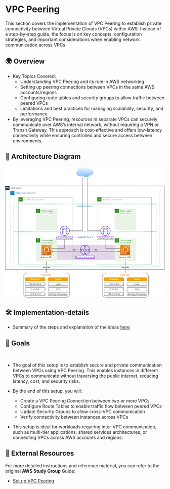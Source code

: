 # VPC Peering

This section covers the implementation of VPC Peering to establish private connectivity between Virtual Private Clouds (VPCs) within AWS. Instead of a step-by-step guide, the focus is on key concepts, configuration strategies, and important considerations when enabling network communication across VPCs.

## 🌍 Overview  

- Key Topics Covered:
    - Understanding VPC Peering and its role in AWS networking
    - Setting up peering connections between VPCs in the same AWS accounts/regions
    - Configuring route tables and security groups to allow traffic between peered VPCs
    - Limitations and best practices for managing scalability, security, and performance
- By leveraging VPC Peering, resources in separate VPCs can securely communicate over AWS’s internal network, without requiring a VPN or Transit Gateway. This approach is cost-effective and offers low-latency connectivity while ensuring controlled and secure access between environments.

## 📐 Architecture Diagram

![VPC peering](Set-up-VPC-Peering/screenshots/VPC-Peering-Architect.png)

## 🛠 Implementation-details

- Summary of the steps and explanation of the ideas [here](Set-up-VPC-Peering/Implementation-details.md)
  

## 🎯 Goals 
 
- The goal of this setup is to establish secure and private communication between VPCs using VPC Peering. This enables instances in different VPCs to communicate without traversing the public internet, reducing latency, cost, and security risks.

- By the end of this setup, you will:
    - Create a VPC Peering Connection between two or more VPCs
    - Configure Route Tables to enable traffic flow between peered VPCs
    - Update Security Groups to allow cross-VPC communication
    - Verify connectivity between instances across VPCs

- This setup is ideal for workloads requiring inter-VPC communication, such as multi-tier applications, shared services architectures, or connecting VPCs across AWS accounts and regions.
  
## 🔗 External Resources

For more detailed instructions and reference material, you can refer to the original **AWS Study Group** Guide:

- [Set up VPC Peering](https://000019.awsstudygroup.com/)
